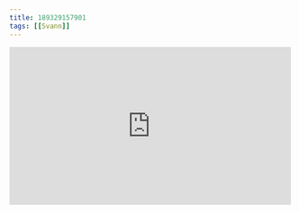 ```yaml
---
title: 189329157901
tags: [[Svann]]
---
```

<iframe allow="accelerometer; autoplay; clipboard-write; encrypted-media; gyroscope; picture-in-picture" allowfullscreen="" frameborder="0" height="281" id="youtube_iframe" src="https://www.youtube.com/embed/pdN6SydDE6I?feature=oembed&amp;enablejsapi=1&amp;origin=https://safe.txmblr.com&amp;wmode=opaque" width="500"></iframe>